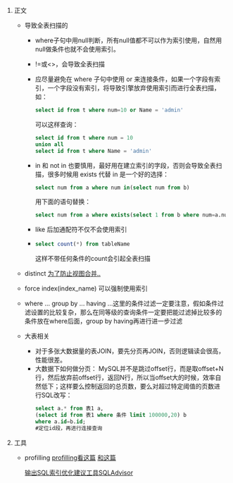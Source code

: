1. 正文

    - 导致全表扫描的
        - where子句中用null判断，所有null值都不可以作为索引使用，自然用null做条件也就不会使用索引。
        - !=或<>，会导致全表扫描
        - 应尽量避免在 where 子句中使用 or 来连接条件，如果一个字段有索引，一个字段没有索引，将导致引擎放弃使用索引而进行全表扫描，如：
            ```sql
            select id from t where num=10 or Name = 'admin'
            ```
            可以这样查询：
            ```sql
            select id from t where num = 10
            union all
            select id from t where Name = 'admin'
            ```
        - in 和 not in 也要慎用，最好用在建立索引的字段，否则会导致全表扫描，很多时候用 exists 代替 in 是一个好的选择：
            ```sql
            select num from a where num in(select num from b)
            ```
            用下面的语句替换：
            ```sql
            select num from a where exists(select 1 from b where num=a.num)
            ```
        - like 后加通配符不仅不会使用索引

        - ```sql
          select count(*) from tableName
          ```
            这样不带任何条件的count会引起全表扫描

    - distinct [为了防止视图合并..](https://blog.csdn.net/ren6370/article/details/73732537)

    - force index(index_name) 可以强制使用索引

    - where ... group by ... having ...这里的条件过滤一定要注意，假如条件过滤设置的比较复杂，那么在同等级的查询条件一定要把能过滤掉比较多的条件放在where后面，group by having再进行进一步过滤

    - 大表相关
        - 对于多张大数据量的表JOIN，要先分页再JOIN，否则逻辑读会很高，性能很差。
        - 大数据下如何做分页：
            MySQL并不是跳过offset行，而是取offset+N行，然后放弃前offset行，返回N行，所以当offset大的时候，效率自然低下；这样要么控制返回的总页数，要么对超过特定阈值的页数进行SQL改写：
            ```sql
            select a.* from 表1 a,
            (select id from 表1 where 条件 limit 100000,20) b
            where a.id=b.id;
            #定位id段，再进行连接查询
            ```

2. 工具
    - profilling
        [profilling看这篇](https://blog.csdn.net/u011277123/article/details/53316206)
        [和这篇](https://www.cnblogs.com/timlearn/p/4052523.html)

        [输出SQL索引优化建议工具SQLAdvisor](https://blog.csdn.net/qq_14997169/article/details/76054081)